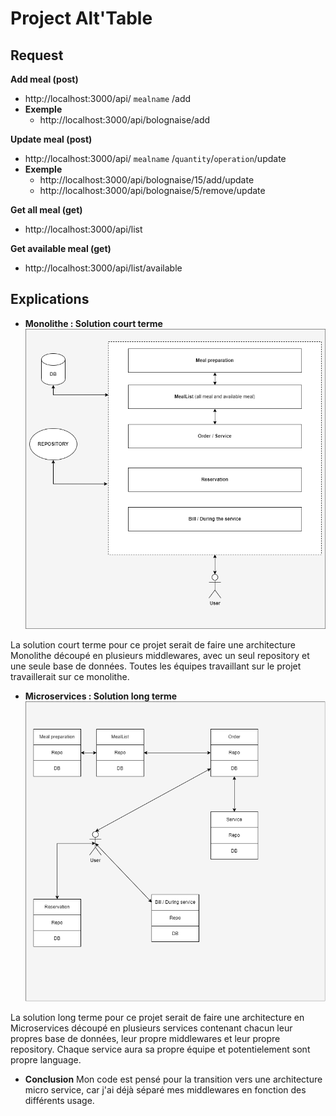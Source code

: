 # Project Alt'Table

## Request

**Add meal (post)**
- http://localhost:3000/api/ ```mealname``` /add
- **Exemple**
  - http://localhost:3000/api/bolognaise/add

**Update meal (post)**
- http://localhost:3000/api/ ```mealname``` /```quantity```/```operation```/update
- **Exemple**
  - http://localhost:3000/api/bolognaise/15/add/update
  - http://localhost:3000/api/bolognaise/5/remove/update

**Get all meal (get)**
- http://localhost:3000/api/list

**Get available meal (get)**
- http://localhost:3000/api/list/available



## Explications

- **Monolithe : Solution court terme**
![Architecture Monolithe](./assets/monolithes.png)

La solution court terme pour ce projet serait de faire une architecture Monolithe découpé en plusieurs middlewares, avec un seul repository et une seule base de données. Toutes les équipes travaillant sur le projet travaillerait sur ce monolithe.


- **Microservices : Solution long terme**
![Architecture Monolithe](./assets/microservice.png)

La solution long terme pour ce projet serait de faire une architecture en Microservices découpé en plusieurs services contenant chacun leur propres base de données, leur propre middlewares et leur propre repository. Chaque service aura sa propre équipe et potentielement sont propre language.

- **Conclusion**
Mon code est pensé pour la transition vers une architecture micro service, car j'ai déjà séparé mes middlewares en fonction des différents usage.